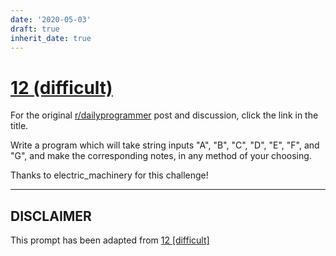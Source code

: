 ```yaml
---
date: '2020-05-03'
draft: true
inherit_date: true
---
```


# [12 (difficult)](https://www.reddit.com/r/dailyprogrammer/comments/pxsew/2202012_challenge_12_difficult/)

For the original [r/dailyprogrammer](https://www.reddit.com/r/dailyprogrammer/) post and discussion, click the link in the title.

Write a program which will take string inputs "A", "B", "C", "D", "E", "F", and "G", and make the corresponding notes, in any method of your choosing.

Thanks to electric_machinery for this challenge!


----
## **DISCLAIMER**
This prompt has been adapted from [12 [difficult]](https://www.reddit.com/r/dailyprogrammer/comments/pxsew/2202012_challenge_12_difficult/
)
